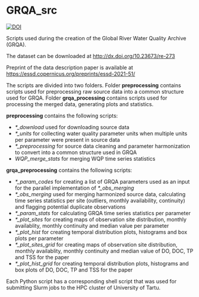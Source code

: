 # GRQA_src

[![DOI](https://zenodo.org/badge/DOI/10.5281/zenodo.5082148.svg)](https://doi.org/10.5281/zenodo.5082148)

Scripts used during the creation of the Global River Water Quality Archive (GRQA).

The dataset can be downloaded at <http://dx.doi.org/10.23673/re-273>

Preprint of the data description paper is available at <https://essd.copernicus.org/preprints/essd-2021-51/>

The scripts are divided into two folders. Folder **preprocessing** contains scripts used for preprocessing raw source data into a common structure used for GRQA. Folder **grqa_processing** contains scripts used for processing the merged data, generating plots and statistics.

**preprocessing** contains the following scripts:
* *\*\_download* used for downloading source data
* *\*\_units* for collecting water quality parameter units when multiple units per parameter were present in source data
* *\*\_preprocessing* for source data cleaning and parameter harmonization to convert into a common structure used in GRQA
* *WQP\_merge\_stats* for merging WQP time series statistics

**grqa\_preprocessing** contains the following scripts:
* *\*\_param\_codes* for creating a list of GRQA parameters used as an input for the parallel implementation of *\*_obs\_merging*
* *\*\_obs\_merging* used for merging harmonized source data, calculating time series statistics per site (outliers, monthly availability, continuity) and flagging potential duplicate observations
* *\*\_param\_stats* for calculating GRQA time series statistics per parameter
* *\*\_plot\_sites* for creating maps of observation site distribution, monthly availablity, monthly continuity and median value per parameter
* *\*\_plot\_hist* for creating temporal distribution plots, histograms and box plots per parameter
* *\*\_plot\_sites\_grid* for creating maps of observation site distribution, monthly availablity, monthly continuity and median value of DO, DOC, TP and TSS for the paper
* *\*\_plot\_hist\_grid* for creating temporal distribution plots, histograms and box plots of DO, DOC, TP and TSS for the paper

Each Python script has a corresponding shell script that was used for submitting Slurm jobs to the HPC cluster of University of Tartu.
